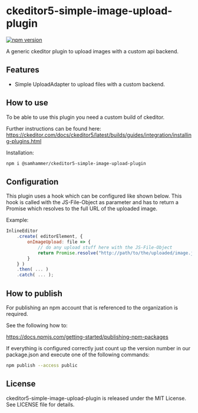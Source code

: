 

# ckeditor5-simple-image-upload-plugin

[![npm version](https://badge.fury.io/js/%40samhammer%2Fckeditor5-simple-image-upload-plugin.svg)](https://www.npmjs.com/package/@samhammer/ckeditor5-simple-image-upload-plugin)

A generic ckeditor plugin to upload images with a custom api backend.

## Features

 - Simple UploadAdapter to upload files with a custom backend.

## How to use
To be able to use this plugin you need a custom build of ckeditor.

Further instructions can be found here:
https://ckeditor.com/docs/ckeditor5/latest/builds/guides/integration/installing-plugins.html

Installation:

```bash
npm i @samhammer/ckeditor5-simple-image-upload-plugin
```

## Configuration

This plugin uses a hook which can be configured like shown below. This hook is called with the JS-File-Object as parameter and has to return a Promise which
resolves to the full URL of the uploaded image.

Example:

```js
InlineEditor
	.create( editorElement, {
		onImageUpload: file => {
            // do any upload stuff here with the JS-File-Object
            return Promise.resolve("http://path/to/the/uploaded/image.jpg");
        }
	} )
	.then( ... )
	.catch( ... );
```


## How to publish

For publishing an npm account that is referenced to the organization is required.

See the following how to:

https://docs.npmjs.com/getting-started/publishing-npm-packages

If everything is configured correctly just count up the version number in our package.json and execute one of the following commands:

```bash
npm publish --access public
```

## License

ckeditor5-simple-image-upload-plugin is released under the MIT License. See LICENSE file for details.
